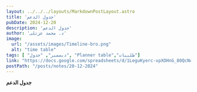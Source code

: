 ```yaml
---
layout: ../../../layouts/MarkdownPostLayout.astro
title: 'جدول الدعم'
pubDate: 2024-12-20
description: 'جدول الدعم'
author: 'د. محمد عزتلى'
image:
  url: "/assets/images/Timeline-bro.png"
  alt: "time table"
tags: [ "ديسمبر", "جدول", "Planner table","طلبيات"]
link: "https://docs.google.com/spreadsheets/d/1LeguKyerc-vpXOHnG_80QcNqeoM6yosd/edit?usp=sharing&ouid=106439338913487915657&rtpof=true&sd=true"
postPath: "/posts/notes/20-12-2024"
---
```



**جدول الدعم**